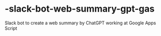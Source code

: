 # -slack-bot-web-summary-gpt-gas
Slack bot to create a web summary by ChatGPT working at Google Apps Script
